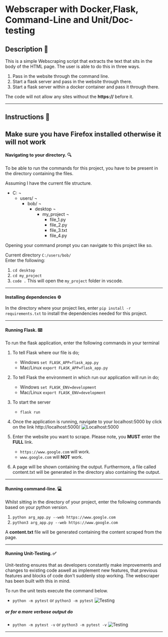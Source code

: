 # Webscraper with Docker,Flask, Command-Line and Unit/Doc-testing

## Description 📝

This is a simple Webscraping script that extracts the text that sits in the body of the HTML page. The user is able to do this in three ways.

1. Pass in the website through the command line.
2. Start a flask server and pass in the website through there.
3. Start a flask server within a docker container and pass it through there.

The code will not allow any sites without the **https://** before it.

---

## Instructions 📌

## Make sure you have Firefox installed otherwise it will not work

#### Navigating to your directory. 🔍

To be able to run the commands for this project, you have to be present in the directory containing the files.

Assuming I have the current file structure.

- C: ¬
  - users/ ¬
    - bob/ ¬
      - desktop ¬
        - my_project ¬
          - file_1.py
          - file_2.py
          - file_3.txt
          - file_4.py

Opening your command prompt you can navigate to this project like so.

Current directory `C:/users/bob/` \
Enter the following:

1. `cd desktop`
2. `cd my_project`
3. `code .` This will open the `my_project` folder in vscode.

---

#### Installing dependencies ⚙️

In the directory where your project lies, enter `pip install -r requirements.txt` to install the dependencies needed for this project.

---

#### Running Flask. ⌨️

To run the flask application, enter the following commands in your terminal

1. To tell Flask where our file is do;
   - Windows `set FLASK_APP=flask_app.py`
   - Mac/Linux `export FLASK_APP=flask_app.py`
2. To tell Flask the environment in which run our application will run in do;
   - Windows `set FLASK_ENV=development`
   - Mac/Linux `export FLASK_ENV=development`
3. To start the server

   - `flask run`

4. Once the application is running, navigate to your localhost:5000 by click on the link http://localhost:5000/
   ![Localhost:5000](https://imgur.com/Biq3aLT.png)

5. Enter the website you want to scrape. Please note, you **MUST** enter the **FULL** link.

   - `https://www.google.com` will work.
   - `www.google.com` will **NOT** work.

6. A page will be shown containing the output. Furthermore, a file called content.txt will be generated in the directory also containing the output.

---

#### Running command-line. 💻

Whilst sitting in the directory of your project, enter the following commands based on your python version.

1. `python arg_app.py --web https://www.google.com`
2. `python3 arg_app.py --web https://www.google.com`

A **content.txt** file will be generated containing the content scraped from the page.

---

#### Running Unit-Testing. ✅

Unit-testing ensures that as developers constantly make improvements and changes to existing code aswell as implement new features, that previous features and blocks of code don't suddenly stop working. The webscraper has been built with this in mind.

To run the unit tests execute the command below.

- `python -m pytest` or `python3 -m pytest`
  ![Testing](https://imgur.com/CYByfQT.png)

##### or for a more verbose output do

- `python -m pytest -v` or `python3 -m pytest -v`
  ![Testing](https://imgur.com/5S9yFD1.png)

---
